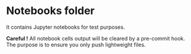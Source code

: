 # Notebooks folder

It contains Jupyter notebooks for test purposes.

**Careful !** All notebook cells output will be cleared by a pre-commit hook.
The purpose is to ensure you only push lightweight files.
